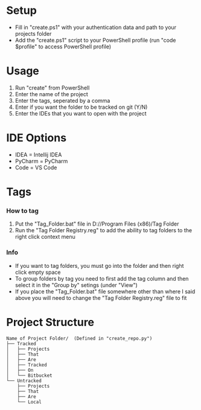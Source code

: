 # Setup
* Fill in "create.ps1" with your authentication data and path to your projects folder
* Add the "create.ps1" script to your PowerShell profile (run "code $profile" to access PowerShell profile)


# Usage
1. Run "create" from PowerShell
2. Enter the name of the project
3. Enter the tags, seperated by a comma
4. Enter if you want the folder to be tracked on git (Y/N)
5. Enter the IDEs that you want to open with the project


# IDE Options
* IDEA = Intellij IDEA
* PyCharm = PyCharm
* Code = VS Code


# Tags
### How to tag
1. Put the "Tag_Folder.bat" file in D://Program Files (x86)/Tag Folder
2. Run the "Tag Folder Registry.reg" to add the ability to tag folders to the right click context menu

### Info
* If you want to tag folders, you must go into the folder and then right click empty space
* To group folders by tag you need to first add the tag column and then select it in the "Group by" setings (under "View")
* If you place the "Tag_Folder.bat" file somewhere other than where I said above you will need to change the "Tag Folder Registry.reg" file to fit

# Project Structure
```
Name of Project Folder/  (Defined in "create_repo.py")
├── Tracked
│   ├── Projects
│   ├── That
│   ├── Are
│   ├── Tracked
│   ├── On
│   └── Bitbucket
└── Untracked
    ├── Projects
    ├── That
    ├── Are
    └── Local
```